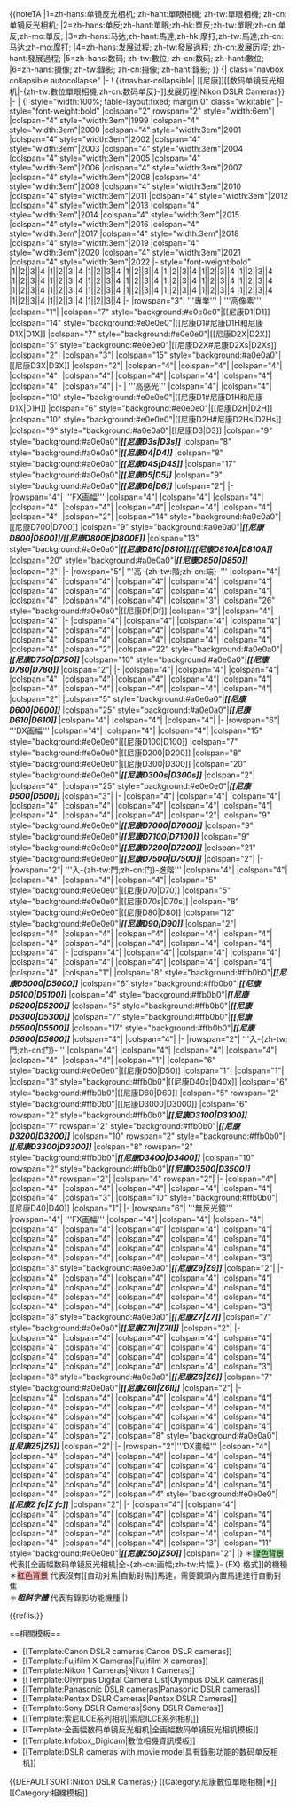 <noinclude>{{noteTA
|1=zh-hans:单镜反光相机; zh-hant:單眼相機; zh-tw:單眼相機; zh-cn:单镜反光相机;
|2=zh-hans:单反;zh-hant:單眼;zh-hk:單反;zh-tw:單眼;zh-cn:单反;zh-mo:單反;
|3=zh-hans:马达;zh-hant:馬達;zh-hk:摩打;zh-tw:馬達;zh-cn:马达;zh-mo:摩打;
|4=zh-hans:发展过程; zh-tw:發展過程; zh-cn:发展历程; zh-hant:發展過程;
|5=zh-hans:数码; zh-tw:數位; zh-cn:数码; zh-hant:數位;
|6=zh-hans:摄像; zh-tw:錄影; zh-cn:摄像; zh-hant:錄影;
}}
</noinclude>
{| class="navbox collapsible autocollapse"
|-
! {{tnavbar-collapsible| [[尼康]][[数码单镜反光相机|-{zh-tw:數位單眼相機;zh-cn:数码单反}-]]发展历程|Nikon DSLR Cameras}}
|-
|
{| style="width:100%; table-layout:fixed; margin:0" class="wikitable"
|- style="font-weight:bold"
|colspan="2" rowspan="2" style="width:6em"|
|colspan="4" style="width:3em"|1999
|colspan="4" style="width:3em"|2000
|colspan="4" style="width:3em"|2001
|colspan="4" style="width:3em"|2002
|colspan="4" style="width:3em"|2003
|colspan="4" style="width:3em"|2004
|colspan="4" style="width:3em"|2005
|colspan="4" style="width:3em"|2006
|colspan="4" style="width:3em"|2007
|colspan="4" style="width:3em"|2008
|colspan="4" style="width:3em"|2009
|colspan="4" style="width:3em"|2010
|colspan="4" style="width:3em"|2011
|colspan="4" style="width:3em"|2012
|colspan="4" style="width:3em"|2013
|colspan="4" style="width:3em"|2014
|colspan="4" style="width:3em"|2015
|colspan="4" style="width:3em"|2016
|colspan="4" style="width:3em"|2017
|colspan="4" style="width:3em"|2018
|colspan="4" style="width:3em"|2019
|colspan="4" style="width:3em"|2020
|colspan="4" style="width:3em"|2021
|colspan="4" style="width:3em"|2022
|- style="font-weight:bold"
|1||2||3||4
|1||2||3||4
|1||2||3||4
|1||2||3||4
|1||2||3||4
|1||2||3||4
|1||2||3||4
|1||2||3||4
|1||2||3||4
|1||2||3||4
|1||2||3||4
|1||2||3||4
|1||2||3||4
|1||2||3||4
|1||2||3||4
|1||2||3||4
|1||2||3||4
|1||2||3||4
|1||2||3||4
|1||2||3||4
|1||2||3||4
|1||2||3||4
|1||2||3||4
|1||2||3||4
|-
|rowspan="3"| '''專業'''
| '''高像素'''
|colspan="1"|
|colspan="7" style="background:#e0e0e0"|[[尼康D1|D1]]
|colspan="14" style="background:#e0e0e0"|[[尼康D1#尼康D1H和尼康D1X|D1X]]
|colspan="7" style="background:#e0e0e0"|[[尼康D2X|D2X]]
|colspan="5" style="background:#e0e0e0"|[[尼康D2X#尼康D2Xs|D2Xs]]
|colspan="2"|
|colspan="3"|
|colspan="15" style="background:#a0e0a0"|[[尼康D3X|D3X]]
|colspan="2"|
|colspan="4"|
|colspan="4"|
|colspan="4"|
|colspan="4"|
|colspan="4"|
|colspan="4"|
|colspan="4"|
|colspan="4"|
|colspan="4"|
|colspan="4"|
|-
| '''高感光'''
|colspan="4"|
|colspan="4"|
|colspan="10" style="background:#e0e0e0"|[[尼康D1#尼康D1H和尼康D1X|D1H]]
|colspan="6" style="background:#e0e0e0"|[[尼康D2H|D2H]]
|colspan="10" style="background:#e0e0e0"|[[尼康D2H#尼康D2Hs|D2Hs]]  
|colspan="9" style="background:#a0e0a0"|[[尼康D3|D3]]
|colspan="9" style="background:#a0e0a0"|<span style="font-style:italic; font-weight:bold">[[尼康D3s|D3s]]</span>
|colspan="8" style="background:#a0e0a0"|<span style="font-style:italic; font-weight:bold">[[尼康D4|D4]]</span>
|colspan="8" style="background:#a0e0a0"|<span style="font-style:italic; font-weight:bold">[[尼康D4S|D4S]]</span>
|colspan="17" style="background:#a0e0a0"|<span style="font-style:italic; font-weight:bold">[[尼康D5|D5]]</span>
|colspan="9" style="background:#a0e0a0"|<span style="font-style:italic; font-weight:bold">[[尼康D6|D6]]</span>
|colspan="2"|
|-
|rowspan="4"| '''FX画幅'''
|colspan="4"|
|colspan="4"|
|colspan="4"|
|colspan="4"|
|colspan="4"|
|colspan="4"|
|colspan="4"|
|colspan="4"|
|colspan="4"|
|colspan="2"|
|colspan="14" style="background:#a0e0a0"|[[尼康D700|D700]]
|colspan="9" style="background:#a0e0a0"|<span style="font-style:italic; font-weight:bold">[[尼康D800|D800]]/[[尼康D800E|D800E]]</span>
|colspan="13" style="background:#a0e0a0"|<span style="font-style:italic; font-weight:bold">[[尼康D810|D810]]/[[尼康D810A|D810A]]</span>
|colspan="20" style="background:#a0e0a0"|<span style="font-style:italic; font-weight:bold">[[尼康D850|D850]]</span>
|colspan="2"|
|-
|rowspan="5"| '''高-{zh-tw:階;zh-cn:端}-'''
|colspan="4"|
|colspan="4"|
|colspan="4"|
|colspan="4"|
|colspan="4"|
|colspan="4"|
|colspan="4"|
|colspan="4"|
|colspan="4"|
|colspan="4"|
|colspan="4"|
|colspan="4"|
|colspan="4"|
|colspan="4"|
|colspan="3"|
|colspan="26" style="background:#a0e0a0"|[[尼康Df|Df]]
|colspan="3"|
|colspan="4"|
|colspan="4"|
|-
|colspan="4"|
|colspan="4"|
|colspan="4"|
|colspan="4"|
|colspan="4"|
|colspan="4"|
|colspan="4"|
|colspan="4"|
|colspan="4"|
|colspan="4"|
|colspan="4"|
|colspan="4"|
|colspan="4"|
|colspan="4"|
|colspan="4"|
|colspan="2"|
|colspan="22" style="background:#a0e0a0"|<span style="font-style:italic; font-weight:bold">[[尼康D750|D750]]</span>
|colspan="10" style="background:#a0e0a0"|<span style="font-style:italic; font-weight:bold">[[尼康D780|D780]]</span>
|colspan="2"|
|-
|colspan="4"|
|colspan="4"|
|colspan="4"|
|colspan="4"|
|colspan="4"|
|colspan="4"|
|colspan="4"|
|colspan="4"|
|colspan="4"|
|colspan="4"|
|colspan="4"|
|colspan="4"|
|colspan="4"|
|colspan="2"|
|colspan="5" style="background:#a0e0a0"|<span style="font-style:italic; font-weight:bold">[[尼康D600|D600]]</span>
|colspan="25" style="background:#a0e0a0"|<span style="font-style:italic; font-weight:bold">[[尼康D610|D610]]</span>
|colspan="4"|
|colspan="4"|
|colspan="4"|
|-
|rowspan="6"| '''DX画幅'''
|colspan="4"|
|colspan="4"|
|colspan="4"|
|colspan="15" style="background:#e0e0e0"|[[尼康D100|D100]]
|colspan="7" style="background:#e0e0e0"|[[尼康D200|D200]]
|colspan="8" style="background:#e0e0e0"|[[尼康D300|D300]]
|colspan="20" style="background:#e0e0e0"|<span style="font-style:italic; font-weight:bold">[[尼康D300s|D300s]]</span>
|colspan="2"|
|colspan="4"|
|colspan="25" style="background:#e0e0e0"|<span style="font-style:italic; font-weight:bold">[[尼康D500|D500]]</span>
|colspan="3"|
|-
|colspan="4"|
|colspan="4"|
|colspan="4"|
|colspan="4"|
|colspan="4"|
|colspan="4"|
|colspan="4"|
|colspan="4"|
|colspan="4"|
|colspan="4"|
|colspan="4"|
|colspan="2"|
|colspan="9" style="background:#e0e0e0"|<span style="font-style:italic; font-weight:bold">[[尼康D7000|D7000]]</span>
|colspan="9" style="background:#e0e0e0"|<span style="font-style:italic; font-weight:bold">[[尼康D7100|D7100]]</span>
|colspan="9" style="background:#e0e0e0"|<span style="font-style:italic; font-weight:bold">[[尼康D7200|D7200]]</span>
|colspan="21" style="background:#e0e0e0"|<span style="font-style:italic; font-weight:bold">[[尼康D7500|D7500]]</span>
|colspan="2"|
|-
|rowspan="2"| '''入-{zh-tw:門;zh-cn:门}-進階'''
|colspan="4"|
|colspan="4"|
|colspan="4"|
|colspan="4"|
|colspan="4"|
|colspan="5" style="background:#e0e0e0"|[[尼康D70|D70]]
|colspan="5" style="background:#e0e0e0"|[[尼康D70s|D70s]]
|colspan="8" style="background:#e0e0e0"|[[尼康D80|D80]]
|colspan="12" style="background:#e0e0e0"|<span style="font-style:italic; font-weight:bold">[[尼康D90|D90]]</span>
|colspan="2"|
|colspan="4"|
|colspan="4"|
|colspan="4"|
|colspan="4"|
|colspan="4"|
|colspan="4"|
|colspan="4"|
|colspan="4"|
|colspan="4"|
|colspan="4"|
|colspan="4"|
|-
|colspan="4"|
|colspan="4"|
|colspan="4"|
|colspan="4"|
|colspan="4"|
|colspan="4"|
|colspan="4"|
|colspan="4"|
|colspan="4"|
|colspan="4"|
|colspan="1"|
|colspan="8" style="background:#ffb0b0"|<span style="font-style:italic; font-weight:bold">[[尼康D5000|D5000]]</span>
|colspan="6" style="background:#ffb0b0"|<span style="font-style:italic; font-weight:bold">[[尼康D5100|D5100]]</span>
|colspan="4" style="background:#ffb0b0"|<span style="font-style:italic; font-weight:bold">[[尼康D5200|D5200]]</span>
|colspan="5" style="background:#ffb0b0"|<span style="font-style:italic; font-weight:bold">[[尼康D5300|D5300]]</span>
|colspan="7" style="background:#ffb0b0"|<span style="font-style:italic; font-weight:bold">[[尼康D5500|D5500]]</span>
|colspan="17" style="background:#ffb0b0"|<span style="font-style:italic; font-weight:bold">[[尼康D5600|D5600]]</span>
|colspan="4"|
|colspan="4"|
|-
|rowspan="2"| '''入-{zh-tw:門;zh-cn:门}-'''
|colspan="4"|
|colspan="4"|
|colspan="4"|
|colspan="4"|
|colspan="4"|
|colspan="4"|
|colspan="1"|
|colspan="6" style="background:#e0e0e0"|[[尼康D50|D50]]
|colspan="1"|
|colspan="1"|
|colspan="3" style="background:#ffb0b0"|[[尼康D40x|D40x]]
|colspan="6" style="background:#ffb0b0"|[[尼康D60|D60]]
|colspan="5" rowspan="2" style="background:#ffb0b0"|[[尼康D3000|D3000]]
|colspan="6" rowspan="2" style="background:#ffb0b0"|<span style="font-style:italic; font-weight:bold">[[尼康D3100|D3100]]</span>
|colspan="7" rowspan="2" style="background:#ffb0b0"|<span style="font-style:italic; font-weight:bold">[[尼康D3200|D3200]]</span>
|colspan="10" rowspan="2" style="background:#ffb0b0"|<span style="font-style:italic; font-weight:bold">[[尼康D3300|D3300]]</span>
|colspan="8" rowspan="2" style="background:#ffb0b0"|<span style="font-style:italic; font-weight:bold">[[尼康D3400|D3400]]</span>
|colspan="10" rowspan="2" style="background:#ffb0b0"|<span style="font-style:italic; font-weight:bold">[[尼康D3500|D3500]]</span>
|colspan="4" rowspan="2"|
|colspan="4" rowspan="2"|
|-
|colspan="4"|
|colspan="4"|
|colspan="4"|
|colspan="4"|
|colspan="4"|
|colspan="4"|
|colspan="4"|
|colspan="3"|
|colspan="10" style="background:#ffb0b0"|[[尼康D40|D40]]
|colspan="1"|
|-
|rowspan="6"| '''無反光鏡'''
|rowspan="4"| '''FX画幅'''
|colspan="4"|
|colspan="4"|
|colspan="4"|
|colspan="4"|
|colspan="4"|
|colspan="4"|
|colspan="4"|
|colspan="4"|
|colspan="4"|
|colspan="4"|
|colspan="4"|
|colspan="4"|
|colspan="4"|
|colspan="4"|
|colspan="4"|
|colspan="4"|
|colspan="4"|
|colspan="4"|
|colspan="4"|
|colspan="4"|
|colspan="4"|
|colspan="4"|
|colspan="3"|
|colspan="3" style="background:#a0e0a0"|<span style="font-style:italic; font-weight:bold">[[尼康Z9|Z9]]</span>
|colspan="2"|
|-
|colspan="4"|
|colspan="4"|
|colspan="4"|
|colspan="4"|
|colspan="4"|
|colspan="4"|
|colspan="4"|
|colspan="4"|
|colspan="4"|
|colspan="4"|
|colspan="4"|
|colspan="4"|
|colspan="4"|
|colspan="4"|
|colspan="4"|
|colspan="4"|
|colspan="4"|
|colspan="4"|
|colspan="4"|
|colspan="3"|
|colspan="8" style="background:#a0e0a0"|<span style="font-style:italic; font-weight:bold">[[尼康Z7|Z7]]</span>
|colspan="7" style="background:#a0e0a0"|<span style="font-style:italic; font-weight:bold">[[尼康Z7II|Z7II]]</span>
|colspan="2"|
|-
|colspan="4"|
|colspan="4"|
|colspan="4"|
|colspan="4"|
|colspan="4"|
|colspan="4"|
|colspan="4"|
|colspan="4"|
|colspan="4"|
|colspan="4"|
|colspan="4"|
|colspan="4"|
|colspan="4"|
|colspan="4"|
|colspan="4"|
|colspan="4"|
|colspan="4"|
|colspan="4"|
|colspan="4"|
|colspan="3"|
|colspan="8" style="background:#a0e0a0"|<span style="font-style:italic; font-weight:bold">[[尼康Z6|Z6]]</span>
|colspan="7" style="background:#a0e0a0"|<span style="font-style:italic; font-weight:bold">[[尼康Z6II|Z6II]]</span>
|colspan="2"|
|-
|colspan="4"|
|colspan="4"|
|colspan="4"|
|colspan="4"|
|colspan="4"|
|colspan="4"|
|colspan="4"|
|colspan="4"|
|colspan="4"|
|colspan="4"|
|colspan="4"|
|colspan="4"|
|colspan="4"|
|colspan="4"|
|colspan="4"|
|colspan="4"|
|colspan="4"|
|colspan="4"|
|colspan="4"|
|colspan="4"|
|colspan="4"|
|colspan="2"|
|colspan="8" style="background:#a0e0a0"|<span style="font-style:italic; font-weight:bold">[[尼康Z5|Z5]]</span>
|colspan="2"|
|-
|rowspan="2"|'''DX畫幅'''
|colspan="4"|
|colspan="4"|
|colspan="4"|
|colspan="4"|
|colspan="4"|
|colspan="4"|
|colspan="4"|
|colspan="4"|
|colspan="4"|
|colspan="4"|
|colspan="4"|
|colspan="4"|
|colspan="4"|
|colspan="4"|
|colspan="4"|
|colspan="4"|
|colspan="4"|
|colspan="4"|
|colspan="4"|
|colspan="4"|
|colspan="4"|
|colspan="4"|
|colspan="2"|
|colspan="4" style="background:#e0e0e0"|<span style="font-style:italic; font-weight:bold">[[尼康Z fc|Z fc]]</span>
|colspan="2"|
|-
|colspan="4"|
|colspan="4"|
|colspan="4"|
|colspan="4"|
|colspan="4"|
|colspan="4"|
|colspan="4"|
|colspan="4"|
|colspan="4"|
|colspan="4"|
|colspan="4"|
|colspan="4"|
|colspan="4"|
|colspan="4"|
|colspan="4"|
|colspan="4"|
|colspan="4"|
|colspan="4"|
|colspan="4"|
|colspan="4"|
|colspan="3"|
|colspan="11" style="background:#e0e0e0"|<span style="font-style:italic; font-weight:bold">[[尼康Z50|Z50]]</span>
|colspan="2"|
|}
＊<span style="background:#a0e0a0">绿色背景</span> 代表[[全画幅数码单镜反光相机|全-{zh-cn:画幅;zh-tw:片幅;}- (FX) 格式]]的機種　＊<span style="background:#ffb0b0">紅色背景</span> 代表沒有[[自动对焦|自動對焦]]馬達，需要鏡頭內置馬達進行自動對焦<br/>＊<span style="font-style:italic; font-weight:bold">粗斜字體</span> 代表有錄影功能機種
|}<noinclude>

{{reflist}}

==相關模板==

* [[Template:Canon DSLR cameras|Canon DSLR cameras]]
* [[Template:Fujifilm X Cameras|Fujifilm X cameras]]
* [[Template:Nikon 1 Cameras|Nikon 1 Cameras]]
* [[Template:Olympus Digital Camera List|Olympus DSLR cameras]]
* [[Template:Panasonic DSLR cameras|Panasonic DSLR cameras]]
* [[Template:Pentax DSLR Cameras|Pentax DSLR Cameras]]
* [[Template:Sony DSLR Cameras|Sony DSLR Cameras]]
* [[Template:索尼ILCE系列相机|索尼ILCE系列相机]]
* [[Template:全画幅数码单镜反光相机|全画幅数码单镜反光相机模板]]
* [[Template:Infobox_Digicam|數位相機資訊模板]]
* [[Template:DSLR cameras with movie mode|具有錄影功能的数码单反相机]]

{{DEFAULTSORT:Nikon DSLR Cameras}}
[[Category:尼康數位單眼相機|*]]
[[Category:相機模板]]
</noinclude>